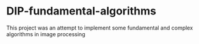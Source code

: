 # DIP-fundamental-algorithms
This project was an attempt to implement some fundamental and complex algorithms in image processing
